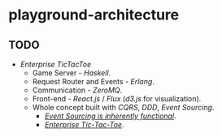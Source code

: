 # playground-architecture

## TODO

- *Enterprise TicTacToe*
  - Game Server - *Haskell*.
  - Request Router and Events - *Erlang*.
  - Communication - *ZeroMQ*. 
  - Front-end - *React.js* / *Flux* (*d3.js* for visualization).
  - Whole concept built with *CQRS*, *DDD*, *Event Sourcing*.
    - [*Event Sourcing is inherently functional*](https://vimeo.com/131636650).
    - [*Enterprise Tic-Tac-Toe*](https://vimeo.com/131196782).
